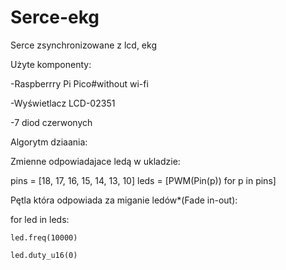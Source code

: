 # Serce-ekg
Serce zsynchronizowane z lcd, ekg


Użyte komponenty: 

-Raspberrry Pi Pico#without wi-fi 

-Wyświetlacz LCD-02351 

-7 diod czerwonych 


Algorytm dziaania:  

Zmienne odpowiadajace ledą w ukladzie: 

pins = [18, 17, 16, 15, 14, 13, 10]
leds = [PWM(Pin(p)) for p in pins] 

Pętla która odpowiada za miganie ledów*(Fade in-out): 

for led in leds:
    
    led.freq(10000)
    
    led.duty_u16(0)
